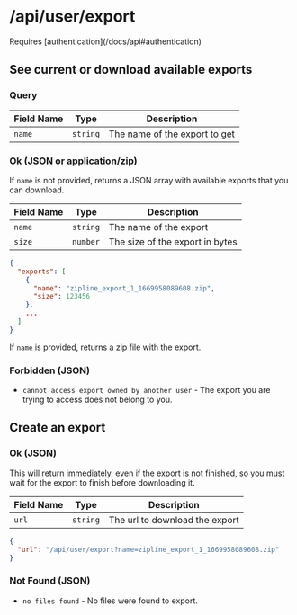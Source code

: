 # /api/user/export

<Alert type="info">
  Requires [authentication](/docs/api#authentication)
</Alert>

## <APIBadge type="GET" /> See current or download available exports

### Query

| Field Name | Type     | Description                   |
| ---------- | -------- | ----------------------------- |
| `name`     | `string` | The name of the export to get |

### <APIBadge type="200" /> Ok (JSON or application/zip)

If `name` is not provided, returns a JSON array with available exports that you can download.

| Field Name | Type     | Description                     |
| ---------- | -------- | ------------------------------- |
| `name`     | `string` | The name of the export          |
| `size`     | `number` | The size of the export in bytes |

```json
{
  "exports": [
    {
      "name": "zipline_export_1_1669958089608.zip",
      "size": 123456
    },
    ...
  ]
}
```

If `name` is provided, returns a zip file with the export.

### <APIBadge type="401" /> Forbidden (JSON)

- `cannot access export owned by another user` - The export you are trying to access does not belong to you.

## <APIBadge type="POST" /> Create an export

### <APIBadge type="200" /> Ok (JSON)

This will return immediately, even if the export is not finished, so you must wait for the export to finish before downloading it.

| Field Name | Type     | Description                    |
| ---------- | -------- | ------------------------------ |
| `url`      | `string` | The url to download the export |

```json
{
  "url": "/api/user/export?name=zipline_export_1_1669958089608.zip"
}
```

### <APIBadge type="404" /> Not Found (JSON)

- `no files found` - No files were found to export.
